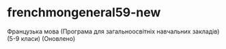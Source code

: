 # frenchmongeneral59-new
Французька мова (Програма для загальноосвітніх навчальних закладів) (5-9 класи)  (Оновлено)
